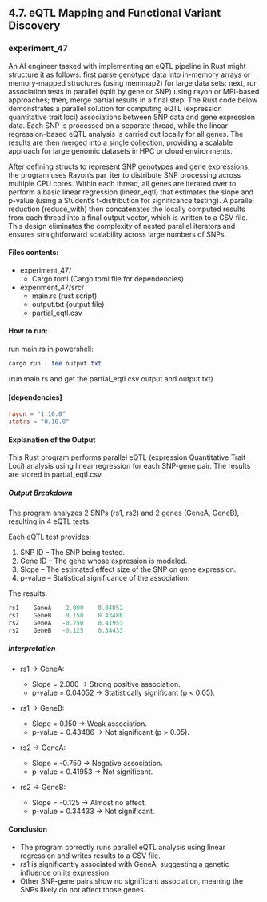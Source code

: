 ## 4.7. eQTL Mapping and Functional Variant Discovery

### experiment_47

An AI engineer tasked with implementing an eQTL pipeline in Rust might structure it as follows: first parse genotype data into in-memory arrays or memory-mapped structures (using memmap2) for large data sets; next, run association tests in parallel (split by gene or SNP) using rayon or MPI-based approaches; then, merge partial results in a final step. The Rust code below demonstrates a parallel solution for computing eQTL (expression quantitative trait loci) associations between SNP data and gene expression data. Each SNP is processed on a separate thread, while the linear regression-based eQTL analysis is carried out locally for all genes. The results are then merged into a single collection, providing a scalable approach for large genomic datasets in HPC or cloud environments.

After defining structs to represent SNP genotypes and gene expressions, the program uses Rayon’s par_iter to distribute SNP processing across multiple CPU cores. Within each thread, all genes are iterated over to perform a basic linear regression (linear_eqtl) that estimates the slope and p-value (using a Student’s t-distribution for significance testing). A parallel reduction (reduce_with) then concatenates the locally computed results from each thread into a final output vector, which is written to a CSV file. This design eliminates the complexity of nested parallel iterators and ensures straightforward scalability across large numbers of SNPs.

#### Files contents:
* experiment_47/
  * Cargo.toml (Cargo.toml file for dependencies)
* experiment_47/src/
  * main.rs (rust script)
  * output.txt (output file)
  * partial_eqtl.csv

#### How to run:

run main.rs in powershell:

```powershell
cargo run | tee output.txt
```
(run main.rs and get the partial_eqtl.csv output and output.txt)

#### [dependencies]

```toml
rayon = "1.10.0"
statrs = "0.18.0"
```

#### Explanation of the Output
This Rust program performs parallel eQTL (expression Quantitative Trait Loci) analysis using linear regression for each SNP-gene pair. The results are stored in partial_eqtl.csv.

##### Output Breakdown
The program analyzes 2 SNPs (rs1, rs2) and 2 genes (GeneA, GeneB), resulting in 4 eQTL tests.

Each eQTL test provides:

1. SNP ID – The SNP being tested.
2. Gene ID – The gene whose expression is modeled.
3. Slope – The estimated effect size of the SNP on gene expression.
4. p-value – Statistical significance of the association.

The results:

```rust
rs1    GeneA    2.000    0.04052
rs1    GeneB    0.150    0.43486
rs2    GeneA   -0.750    0.41953
rs2    GeneB   -0.125    0.34433
```

##### Interpretation

* rs1 → GeneA:

  * Slope = 2.000 → Strong positive association.
  * p-value = 0.04052 → Statistically significant (p < 0.05).

* rs1 → GeneB:

  * Slope = 0.150 → Weak association.
  * p-value = 0.43486 → Not significant (p > 0.05).

* rs2 → GeneA:
  * Slope = -0.750 → Negative association.
  * p-value = 0.41953 → Not significant.

* rs2 → GeneB:
  * Slope = -0.125 → Almost no effect.
  * p-value = 0.34433 → Not significant.

#### Conclusion
* The program correctly runs parallel eQTL analysis using linear regression and writes results to a CSV file.
* rs1 is significantly associated with GeneA, suggesting a genetic influence on its expression.
* Other SNP-gene pairs show no significant association, meaning the SNPs likely do not affect those genes.
